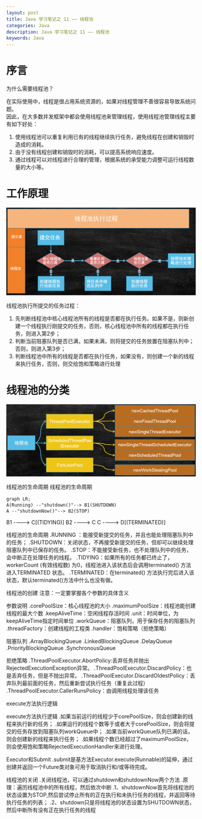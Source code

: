 ```yaml
---
layout: post
title: Java 学习笔记之 11 —— 线程池
categories: Java
description: Java 学习笔记之 11 —— 线程池
keywords: Java
---
```

# 序言


为什么需要线程池？

在实际使用中，线程是很占用系统资源的，如果对线程管理不善很容易导致系统问题。<br>
因此，在大多数并发框架中都会使用线程池来管理线程，使用线程池管理线程主要有如下好处：
1. 使用线程池可以重复利用已有的线程继续执行任务，避免线程在创建和销毁时造成的消耗。
2. 由于没有线程创建和销毁时的消耗，可以提高系统响应速度。
3. 通过线程可以对线程进行合理的管理，根据系统的承受能力调整可运行线程数量的大小等。

# 工作原理

![enter description here](/images/posts/java/study/11-threadpool/theory2.png)

线程池执行所提交的任务过程：
1. 先判断线程池中核心线程池所有的线程是否都在执行任务。如果不是，则新创建一个线程执行刚提交的任务，否则，核心线程池中所有的线程都在执行任务，则进入第2步；
2. 判断当前阻塞队列是否已满，如果未满，则将提交的任务放置在阻塞队列中；否则，则进入第3步；
3. 判断线程池中所有的线程是否都在执行任务，如果没有，则创建一个新的线程来执行任务，否则，则交给饱和策略进行处理


# 线程池的分类
![enter description here](/images/posts/java/study/11-threadpool/category.png)


线程池的生命周期
线程池的生命周期

```mermaid!
graph LR;
A(Running) --"shutdown()"--> B1(SHUTDOWN)
A --"shutdownNow()"--> B2(STOP)

```

B1 ----> C[(TIDYING)]
B2 ----> C
C ----> D[(TERMINATED)]


线程池的生命周期
.RUNNING ：能接受新提交的任务，并且也能处理阻塞队列中的任务；
.SHUTDOWN：关闭状态，不再接受新提交的任务，但却可以继续处理阻塞队列中已保存的任务。
.STOP：不能接受新任务，也不处理队列中的任务，会中断正在处理任务的线程。
.TIDYING：如果所有的任务都已终止了，workerCount (有效线程数) 为0，线程池进入该状态后会调用terminated() 方法进入TERMINATED 状态。
.TERMINATED：在terminated() 方法执行完后进入该状态，默认terminated()方法中什么也没有做。


线程池的创建
注意：一定要掌握各个参数的具体含义


参数说明
.corePoolSize：核心线程池的大小
.maximumPoolSize：线程池能创建线程的最大个数
.keepAliveTime：空闲线程存活时间
.unit：时间单位，为keepAliveTime指定时间单位
.workQueue：阻塞队列，用于保存任务的阻塞队列
.threadFactory：创建线程的工程类
.handler：饱和策略（拒绝策略）


阻塞队列
.ArrayBlockingQueue
.LinkedBlockingQueue
.DelayQueue
.PriorityBlockingQueue
.SynchronousQueue


拒绝策略
.ThreadPoolExecutor.AbortPolicy:丢弃任务并抛出RejectedExecutionException异常。
.ThreadPoolExecutor.DiscardPolicy：也是丢弃任务，但是不抛出异常。
.ThreadPoolExecutor.DiscardOldestPolicy：丢弃队列最前面的任务，然后重新尝试执行任务（重复此过程）
.ThreadPoolExecutor.CallerRunsPolicy：由调用线程处理该任务


execute方法执行逻辑


execute方法执行逻辑
.如果当前运行的线程少于corePoolSize，则会创建新的线程来执行新的任务；
.如果运行的线程个数等于或者大于corePoolSize，则会将提交的任务存放到阻塞队列workQueue中；
.如果当前workQueue队列已满的话，则会创建新的线程来执行任务；
.如果线程个数已经超过了maximumPoolSize，则会使用饱和策略RejectedExecutionHandler来进行处理。


Executor和Submit
.submit是基方法Executor.execute(Runnable)的延伸，通过创建并返回一个Future类对象可用于取消执行和/或等待完成。


线程池的关闭
.关闭线程池，可以通过shutdown和shutdownNow两个方法
.原理：遍历线程池中的所有线程，然后依次中断
.1、shutdownNow首先将线程池的状态设置为STOP,然后尝试停止所有的正在执行和未执行任务的线程，并返回等待执行任务的列表；
.2、shutdown只是将线程池的状态设置为SHUTDOWN状态，然后中断所有没有正在执行任务的线程
